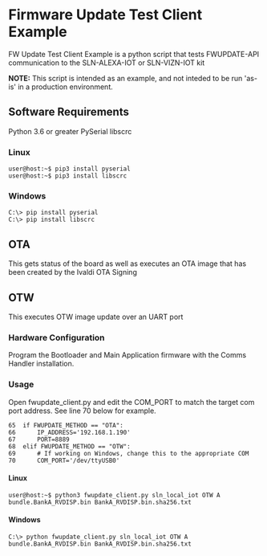 # Firmware Update Test Client Example

FW Update Test Client Example is a python script that tests FWUPDATE-API communication to the SLN-ALEXA-IOT or SLN-VIZN-IOT kit

**NOTE:** This script is intended as an example, and not inteded to be run 'as-is' in a production environment.

## Software Requirements

Python 3.6 or greater
PySerial
libscrc

### Linux

```
user@host:~$ pip3 install pyserial
user@host:~$ pip3 install libscrc
```

### Windows

```
C:\> pip install pyserial
C:\> pip install libscrc
```

## OTA

This gets status of the board as well as executes an OTA image that has been created by the Ivaldi OTA Signing

## OTW

This executes OTW image update over an UART port

### Hardware Configuration

Program the Bootloader and Main Application firmware with the Comms Handler installation.

### Usage

Open fwupdate_client.py and edit the COM_PORT to match the target com port address. See line 70 below for example.

```
65  if FWUPDATE_METHOD == "OTA":
66      IP_ADDRESS='192.168.1.190'
67      PORT=8889
68  elif FWUPDATE_METHOD == "OTW":
69      # If working on Windows, change this to the appropriate COM
70      COM_PORT='/dev/ttyUSB0'
```

#### Linux

```
user@host:~$ python3 fwupdate_client.py sln_local_iot OTW A bundle.BankA_RVDISP.bin BankA_RVDISP.bin.sha256.txt
```

#### Windows

```
C:\> python fwupdate_client.py sln_local_iot OTW A bundle.BankA_RVDISP.bin BankA_RVDISP.bin.sha256.txt
```
